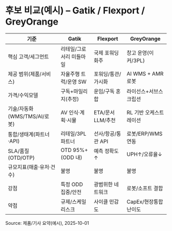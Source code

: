 # 후보 비교(예시) – Gatik / Flexport / GreyOrange

| 기준 | Gatik | Flexport | GreyOrange |
|---|---|---|---|
| 핵심 고객/세그먼트 | 리테일/그로서리 미들마일 | 국제 포워딩 화주 | 창고 운영(이커/3PL) |
| 제공 범위(제품/서비스) | 자율주행 트럭/운영 SW | 포워딩/통관/가시화 | AI WMS + AMR 로봇 |
| 가격/수익모델 | 구독+마일리지(추정) | 운임/구독 혼합 | 라이선스+서브스크립션 |
| 기술/자동화(WMS/TMS/AI/로봇) | AV 인식·계획·시뮬 | ETA/문서 LLM/추천 | RL 기반 오케스트레이션 |
| 통합/생태계(파트너·API) | 리테일/3PL 파트너 | 선사/항공/통관 API | 로봇/ERP/WMS 연동 |
| SLA/품질(OTD/OTP) | OTD 95%+(ODD 내) | 예측 정확도↑ | UPH↑/오류율↓ |
| 규모지표(매출·유저·건수) | 불명 | 불명 | 불명 |
| 강점 | 특정 ODD 집중/안전 | 광범위한 네트워크 | 로봇/소프트 결합 |
| 약점 | 규제/스케일 리스크 | 사이클 민감도 | CapEx/현장통합 난이도 |

Source: 제품/기사 요약(예시), 2025-10-01
